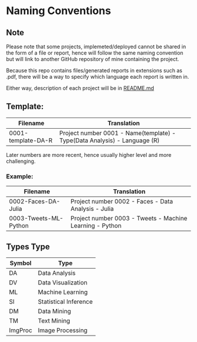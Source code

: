 # Naming Conventions

## Note
Please note that some projects, implemeted/deployed cannot be shared in the form of a file or report, hence will follow the same naming convention but will link to another GitHub repository of mine containing the project.  

Because this repo contains files/generated reports in extensions such as .pdf, there will be a way to specify which language each report is written in.  

Either way, description of each project will be in [README.md](https://github.com/ykashou92/DataSciPort/blob/master/README.md)  

## Template:
Filename | Translation
--- | ---
0001-template-DA-R | Project number 0001 - Name(template) - Type(Data Analysis) - Language (R)  

Later numbers are more recent, hence usually higher level and more challenging.  
### Example:  
Filename | Translation
--- | ---
0002-Faces-DA-Julia | Project number 0002 - Faces - Data Analysis - Julia  
0003-Tweets-ML-Python | Project number 0003 - Tweets - Machine Learning - Python  

## Types Type  
Symbol | Type
--- | ---
DA | Data Analysis  
DV | Data Visualization  
ML | Machine Learning  
SI | Statistical Inference  
DM | Data Mining
TM | Text Mining
ImgProc | Image Processing
